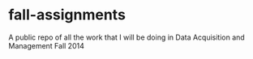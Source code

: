fall-assignments
================

A public repo of all the work that I will be doing in Data Acquisition and Management Fall 2014
